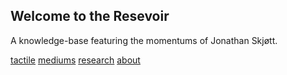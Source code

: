 ## Welcome to the Resevoir

A knowledge-base featuring the momentums of Jonathan Skjøtt.


[tactile](#tactile)
[mediums](#mediums)
[research](#research)
[about](#about)
